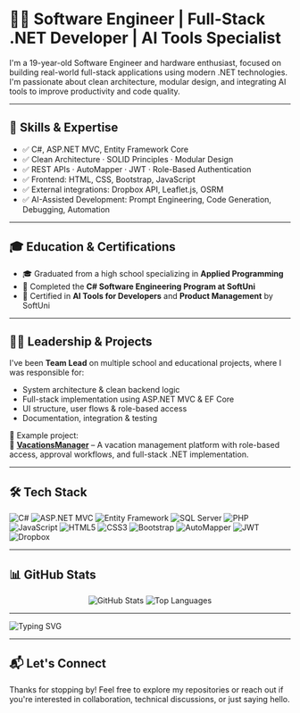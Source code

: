 # 👨‍💻 Software Engineer | Full-Stack .NET Developer | AI Tools Specialist

I'm a 19-year-old Software Engineer and hardware enthusiast, focused on building real-world full-stack applications using modern .NET technologies.  
I'm passionate about clean architecture, modular design, and integrating AI tools to improve productivity and code quality.

---

## 🧠 Skills & Expertise

- ✅ C#, ASP.NET MVC, Entity Framework Core  
- ✅ Clean Architecture · SOLID Principles · Modular Design  
- ✅ REST APIs · AutoMapper · JWT · Role-Based Authentication  
- ✅ Frontend: HTML, CSS, Bootstrap, JavaScript  
- ✅ External integrations: Dropbox API, Leaflet.js, OSRM  
- ✅ AI-Assisted Development: Prompt Engineering, Code Generation, Debugging, Automation  

---

## 🎓 Education & Certifications

- 🎓 Graduated from a high school specializing in **Applied Programming**  
- 🎯 Completed the **C# Software Engineering Program at SoftUni**  
- 🧠 Certified in **AI Tools for Developers** and **Product Management** by SoftUni

---

## 🧑‍💼 Leadership & Projects

I've been **Team Lead** on multiple school and educational projects, where I was responsible for:
- System architecture & clean backend logic  
- Full-stack implementation using ASP.NET MVC & EF Core  
- UI structure, user flows & role-based access  
- Documentation, integration & testing

📌 Example project:  
🔹 [**VacationsManager**](https://github.com/NDecheva/VacationsManager) – A vacation management platform with role-based access, approval workflows, and full-stack .NET implementation.

---

## 🛠️ Tech Stack

![C#](https://img.shields.io/badge/C%23-239120?style=for-the-badge&logo=c-sharp&logoColor=white)
![ASP.NET MVC](https://img.shields.io/badge/ASP.NET%20MVC-512BD4?style=for-the-badge&logo=dotnet&logoColor=white)
![Entity Framework](https://img.shields.io/badge/EF%20Core-4B0082?style=for-the-badge&logo=nuget&logoColor=white)
![SQL Server](https://img.shields.io/badge/SQL%20Server-CC2927?style=for-the-badge&logo=microsoftsqlserver&logoColor=white)
![PHP](https://img.shields.io/badge/PHP-777BB4?style=for-the-badge&logo=php&logoColor=white)
![JavaScript](https://img.shields.io/badge/JavaScript-F7DF1E?style=for-the-badge&logo=javascript&logoColor=black)
![HTML5](https://img.shields.io/badge/HTML5-E34F26?style=for-the-badge&logo=html5&logoColor=white)
![CSS3](https://img.shields.io/badge/CSS3-1572B6?style=for-the-badge&logo=css3&logoColor=white)
![Bootstrap](https://img.shields.io/badge/Bootstrap-7952B3?style=for-the-badge&logo=bootstrap&logoColor=white)
![AutoMapper](https://img.shields.io/badge/AutoMapper-DD0031?style=for-the-badge)
![JWT](https://img.shields.io/badge/JWT-000000?style=for-the-badge&logo=jsonwebtokens&logoColor=white)
![Dropbox](https://img.shields.io/badge/Dropbox-0061FF?style=for-the-badge&logo=dropbox&logoColor=white)

---

## 📊 GitHub Stats

<p align="center">
  <img src="https://github-readme-stats.vercel.app/api?username=Petkata23&show_icons=true&theme=tokyonight" alt="GitHub Stats" />
  <img src="https://github-readme-stats.vercel.app/api/top-langs/?username=Petkata23&layout=compact&theme=tokyonight" alt="Top Languages" />
</p>

---

![Typing SVG](https://readme-typing-svg.herokuapp.com?font=Fira+Code&size=22&duration=6000&pause=1000&color=FFCD3C&center=true&vCenter=true&width=800&lines=Building+real-world+.NET+applications;Prompt+Engineering+%7C+Clean+Architecture+%7C+AI+Automation)

---

## 📬 Let's Connect

Thanks for stopping by! Feel free to explore my repositories or reach out if you're interested in collaboration, technical discussions, or just saying hello.
